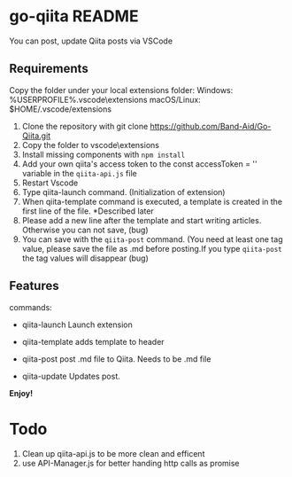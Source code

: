 # go-qiita README

You can post, update Qiita posts via VSCode

## Requirements

Copy the folder under your local extensions folder:
Windows: %USERPROFILE%\.vscode\extensions
macOS/Linux: $HOME/.vscode/extensions


1. Clone the repository with git clone https://github.com/Band-Aid/Go-Qiita.git
2. Copy the folder to vscode\extensions
3. Install missing components with `npm install`
4. Add your own qiita's access token to the const accessToken = '' variable in the `qiita-api.js` file
5. Restart Vscode
6. Type  qiita-launch command. (Initialization of extension)
7. When  qiita-template command is executed, a template is created in the first line of the file. *Described later
8. Please add a new line after the template and start writing articles. Otherwise you can not save, (bug)
9. You can save with the `qiita-post` command. (You need at least one tag value, please save the file as .md before posting.If you type `qiita-post` the tag values will disappear (bug)

## Features 

commands: 

- qiita-launch
Launch extension

- qiita-template
adds template to header

- qiita-post
post .md file to Qiita. Needs to be .md file

- qiita-update
Updates post.


**Enjoy!**

# Todo

1. Clean up qiita-api.js to be more clean and efficent
1. use API-Manager.js for better handing http calls as promise
